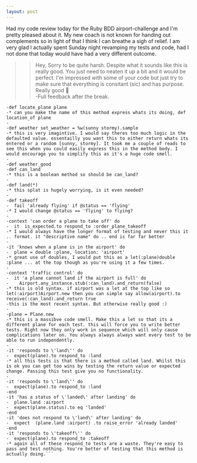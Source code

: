 ```yaml
---
layout: post
---
```

Had my code review today for the Ruby BDD airport-challenge and I'm pretty pleased about it.  My new coach is not known for handing out complements so in light of that I think I can breathe a sigh of relief.  I am very glad I actually spent Sunday night revamping my tests and code, had I not done that today would have had a very different outcome.
>>Hey, Sorry to be quite harsh. Despite what it sounds like this is really good. You just need to neaten it up a bit and it would be perfect. I'm impressed with some of your code but just try to make sure that everything is consitant (sic) and has purpose. Really good :checkered_flag:  
-Full feedback after the break.
```
-def locate_plane plane
-* can you make the name of this method express whats its doing, def location_of plane
-
-def weather set_weather = %w(sunny stormy).sample
-* this is very imagintive. I would say theres too much logic in the defaulted value. essentailly you want this to either return whats its entered or a random [sunny, stormy]. It took me a couple of reads to see this when you could easily express this in the method body. I would encourage you to simplify this as it's a huge code smell.
-
-def weather_good
-def can_land
-* this is a boolean method so should be can_land?
-
-def land(*)
-* this splat is hugely worrying, is it even needed?
-
-def takeoff
-  fail 'already flying' if @status == 'flying'
-* I would change @status == 'flying' to flying?
-
-context 'can order a plane to take off' do
-  it  is_expected.to respond_to :order_plane_takeoff 
-* I would always have the longer format of testing and never this it .. format. it "descriptive name" do .. end is far far better
-
-it 'knows when a plane is in the airport' do
-  plane = double :plane, location: 'airport'
-* great use of doubles, I would put this as a let(:plane)double :plane ... at the top though as you're using it a few times.
-
-context 'traffic control' do
-  it 'a plane cannot land if the airport is full' do
-    Airport.any_instance.stub(:can_land).and_return(false)
-* this is old syntax. if airport was a let at the top like so let(:airport)Airport.new then you can simple say allow(airport).to receive(:can_land).and_return true
-this is the most recent syntax. But otherwise really good :)
-
-plane = Plane.new
-* this is a massibve code smell. Make this a let so that its a different plane for each test. this will force you to write better tests. Right now they only work in sequence which will only cause complications later on. You always always always want every test to be able to run independently.
-
-it 'responds to \'land\'' do
-  expect(plane).to respond_to :land
-* all this tests is that there is a method called land. Whilst this is ok you can get too wins by testing the return value or expected change. Passing this test give you no functionality.
-
-it 'responds to \'land\'' do
-  expect(plane).to respond_to :land
-end
-it 'has a status of \'landed\' after landing' do
-  plane.land :airport
-  expect(plane.status).to eq 'landed'
-end
-it 'does not respond to \'land\' after landing' do
-  expect  (plane.land :airport) .to raise_error 'already landed'
-end
-it 'responds to \'takeoff\'' do
-  expect(plane).to respond_to :takeoff
-* again all of these respond_to tests are a waste. They're easy to pass and test nothing. You're better of testing that this method is actually doing.```
